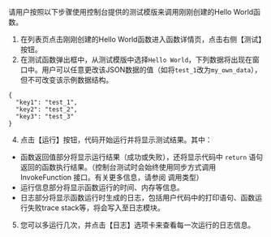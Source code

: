 请用户按照以下步骤使用控制台提供的测试模版来调用刚刚创建的Hello World函数。

1. 在列表页点击刚刚创建的Hello World函数进入函数详情页，点击右侧【测试】按钮。
2. 在测试函数弹出框中，从测试模版中选择`Hello World`，下列数据将出现在窗口中。用户可以任意更改该JSON数据的值（如将`test_1`改为`my_own_data`），但不可改变该示例数据结构。
```
{
  "key1": "test_1",
  "key2": "test_2",
  "key3": "test_3"
}
```

4. 点击【运行】按钮，代码开始运行并将显示测试结果。其中：
- 函数返回值部分将显示运行结果（成功或失败），还将显示代码中 `return` 语句返回的函数执行结果。（控制台测试时会始终使用同步方式调用 InvokeFunction 接口。有关更多信息，请参阅 调用类型）
- 运行信息部分将显示函数运行的时间、内存等信息。
- 日志部分将显示函数运行时生成的日志，包括用户代码中的打印语句、函数运行失败trace stack等，将会写入至日志模块。

5. 您可以多运行几次，并点击【日志】选项卡来查看每一次运行的日志信息。